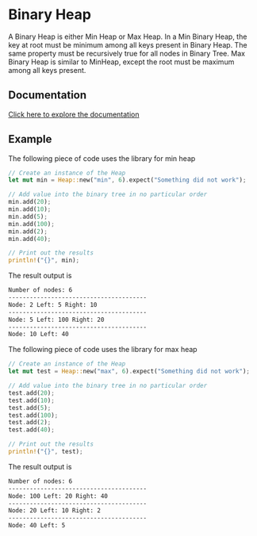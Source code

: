 # Binary Heap
 A Binary Heap is either Min Heap or Max Heap. In a Min Binary Heap, the key at root must be minimum among all keys present in Binary Heap. The same property must be recursively true for all nodes in Binary Tree. Max Binary Heap is similar to MinHeap, except the root must be maximum among all keys present.

## Documentation
[Click here to explore the documentation](https://cosmicsyntax.github.io/minmaxheap/minmaxheap/)

## Example
The following piece of code uses the library for min heap
```rust
// Create an instance of the Heap
let mut min = Heap::new("min", 6).expect("Something did not work");

// Add value into the binary tree in no particular order
min.add(20);
min.add(10);
min.add(5);
min.add(100);
min.add(2);
min.add(40);

// Print out the results
println!("{}", min);
```
The result output is
```bash
Number of nodes: 6
---------------------------------------
Node: 2 Left: 5 Right: 10
---------------------------------------
Node: 5 Left: 100 Right: 20
---------------------------------------
Node: 10 Left: 40
```

The following piece of code uses the library for max heap
```rust
// Create an instance of the Heap
let mut test = Heap::new("max", 6).expect("Something did not work");

// Add value into the binary tree in no particular order
test.add(20);
test.add(10);
test.add(5);
test.add(100);
test.add(2);
test.add(40);

// Print out the results
println!("{}", test);
```
The result output is
```bash
Number of nodes: 6
---------------------------------------
Node: 100 Left: 20 Right: 40
---------------------------------------
Node: 20 Left: 10 Right: 2
---------------------------------------
Node: 40 Left: 5
```